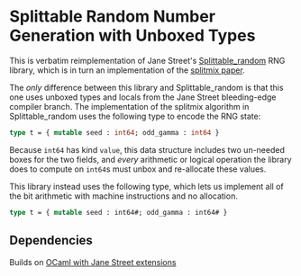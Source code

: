 # Splittable Random Number Generation with Unboxed Types

This is verbatim reimplementation of Jane Street's [Splittable_random](https://github.com/janestreet/splittable_random/) RNG library, which is in turn an implementation of the [splitmix paper](https://gee.cs.oswego.edu/dl/papers/oopsla14.pdf).

The *only* difference between this library and Splittable_random is that this one uses unboxed types and locals from the Jane Street bleeding-edge compiler branch. The implementation of the splitmix algorithm in Splittable_random uses the following type to encode the RNG state:
```ocaml
type t = { mutable seed : int64; odd_gamma : int64 }
```
Because `int64` has kind `value`, this data structure includes two un-needed boxes for the two fields, and *every* arithmetic or logical operation the library does to compute on `int64`s must unbox and re-allocate these values.

This library instead uses the following type, which lets us implement all of the bit arithmetic with machine instructions and no allocation.
```ocaml
type t = { mutable seed : int64#; odd_gamma : int64# }
```

## Dependencies

Builds on [OCaml with Jane Street extensions](https://github.com/janestreet/opam-repository/tree/with-extensions)
